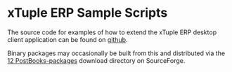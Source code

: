 # xTuple ERP Sample Scripts

The source code for examples of how to extend the xTuple ERP desktop client
application can be found on
[github](http://github.com/xtuple/qt-sample-scripts).

Binary packages may occasionally be built from this and distributed via the
[12 PostBooks-packages](http://sourceforge.net/projects/postbooks/files/12%20PostBooks-packages/)
download directory on SourceForge.
